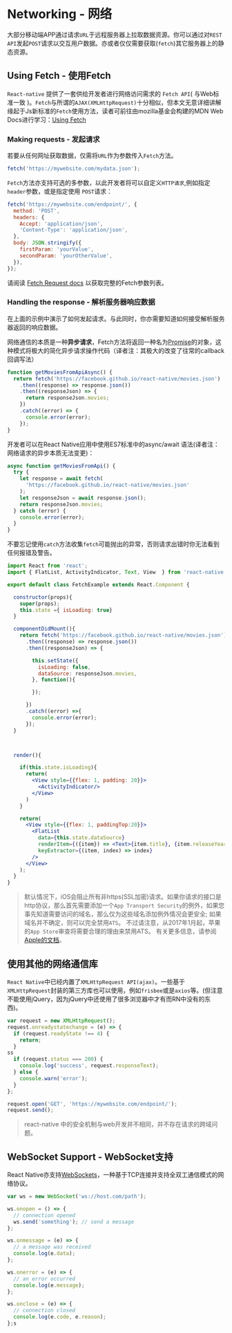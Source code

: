 # Networking - 网络

大部分移动端APP通过请求`URL`于远程服务器上拉取数据资源。你可以通过对`REST API`发起`POST`请求以交互用户数据。亦或者仅仅需要获取(`fetch`)其它服务器上的静态资源。

## Using Fetch - 使用Fetch

`React-native` 提供了一套供给开发者进行网络访问需求的 `Fetch API`( 与Web标准一致 )。`Fetch`与所谓的`AJAX(XMLHttpRequest)`十分相似，但本文无意详细讲解缘起于Js新标准的`Fetch`使用方法，读者可前往由mozilla基金会构建的MDN Web Docs进行学习：[Using Fetch](https://developer.mozilla.org/en-US/docs/Web/API/Fetch_API/Using_Fetch)

### Making requests - 发起请求

若要从任何网址获取数据，仅需将`URL`作为参数传入`Fetch`方法。

``` jsx
fetch('https://mywebsite.com/mydata.json');
```

`Fetch`方法亦支持可选的多参数，以此开发者将可以自定义`HTTP请求`,例如指定`header`参数，或是指定使用 `POST`请求：

```jsx
fetch('https://mywebsite.com/endpoint/', {
  method: 'POST',
  headers: {
    Accept: 'application/json',
    'Content-Type': 'application/json',
  },
  body: JSON.stringify({
    firstParam: 'yourValue',
    secondParam: 'yourOtherValue',
  }),
});
```

请阅读 [Fetch Request docs](https://developer.mozilla.org/en-US/docs/Web/API/Request) 以获取完整的Fetch参数列表。

### Handling the response - 解析服务器响应数据

在上面的示例中演示了如何发起请求。与此同时，你亦需要知道如何接受解析服务器返回的响应数据。

网络通信的本质是一种**异步请求**，Fetch方法将返回一种名为[Promise](https://developer.mozilla.org/en-US/docs/Web/JavaScript/Reference/Global_Objects/Promise)的对象，这种模式将极大的简化异步请求操作代码（译者注：其极大的改变了往常的callback回调写法）

``` jsx
function getMoviesFromApiAsync() {
  return fetch('https://facebook.github.io/react-native/movies.json')
    .then((response) => response.json())
    .then((responseJson) => {
      return responseJson.movies;
    })
    .catch((error) => {
      console.error(error);
    });
}
```

开发者可以在React Native应用中使用ES7标准中的async/await 语法(译者注：网络请求的异步本质无法变更)：

``` jsx
async function getMoviesFromApi() {
  try {
    let response = await fetch(
      'https://facebook.github.io/react-native/movies.json'
    );
    let responseJson = await response.json();
    return responseJson.movies;
  } catch (error) {
    console.error(error);
  }
}
```

不要忘记使用`catch`方法收集`fetch`可能抛出的异常，否则请求出错时你无法看到任何报错及警告。

``` jsx
import React from 'react';
import { FlatList, ActivityIndicator, Text, View  } from 'react-native';

export default class FetchExample extends React.Component {

  constructor(props){
    super(props);
    this.state ={ isLoading: true}
  }

  componentDidMount(){
    return fetch('https://facebook.github.io/react-native/movies.json')
      .then((response) => response.json())
      .then((responseJson) => {

        this.setState({
          isLoading: false,
          dataSource: responseJson.movies,
        }, function(){

        });

      })
      .catch((error) =>{
        console.error(error);
      });
  }



  render(){

    if(this.state.isLoading){
      return(
        <View style={{flex: 1, padding: 20}}>
          <ActivityIndicator/>
        </View>
      )
    }

    return(
      <View style={{flex: 1, paddingTop:20}}>
        <FlatList
          data={this.state.dataSource}
          renderItem={({item}) => <Text>{item.title}, {item.releaseYear}</Text>}
          keyExtractor={(item, index) => index}
        />
      </View>
    );
  }
}
```

> 默认情况下，iOS会阻止所有非https(SSL加密)请求。如果你请求的接口是http协议，那么首先需要添加一个`App Transport Security`的例外，如果您事先知道需要访问的域名，那么仅为这些域名添加例外情况会更安全; 如果域名并不确定，则可以完全禁用`ATS`。 不过请注意，从2017年1月起，苹果的`App Store`审查将需要合理的理由来禁用ATS。 有关更多信息，请参阅[Apple的文档](https://developer.apple.com/library/content/documentation/General/Reference/InfoPlistKeyReference/Articles/CocoaKeys.html#//apple_ref/doc/uid/TP40009251-SW33)。

## 使用其他的网络通信库

`React Native`中已经内置了`XMLHttpRequest API(ajax)`。一些基于`XMLHttpRequest`封装的第三方库也可以使用，例如`frisbee`或是`axios`等。(但注意不能使用jQuery，因为jQuery中还使用了很多浏览器中才有而RN中没有的东西)。
``` jsx
var request = new XMLHttpRequest();
request.onreadystatechange = (e) => {
  if (request.readyState !== 4) {
    return;
  }
ss
  if (request.status === 200) {
    console.log('success', request.responseText);
  } else {
    console.warn('error');
  }
};

request.open('GET', 'https://mywebsite.com/endpoint/');
request.send();
```

> react-native 中的安全机制与web开发并不相同，并不存在请求的跨域问题。

## WebSocket Support - WebSocket支持

React Native亦支持[WebSockets](https://developer.mozilla.org/en-US/docs/Web/API/WebSocket)，一种基于TCP连接并支持全双工通信模式的网络协议。

``` jsx
var ws = new WebSocket('ws://host.com/path');

ws.onopen = () => {
  // connection opened
  ws.send('something'); // send a message
};

ws.onmessage = (e) => {
  // a message was received
  console.log(e.data);
};

ws.onerror = (e) => {
  // an error occurred
  console.log(e.message);
};

ws.onclose = (e) => {
  // connection closed
  console.log(e.code, e.reason);
};s
```